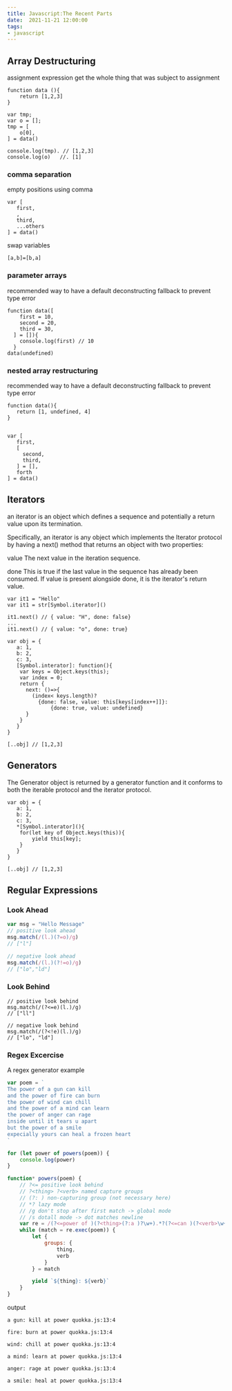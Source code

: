 ```yaml
---
title: Javascript:The Recent Parts
date:  2021-11-21 12:00:00
tags:
- javascript
---
```


## Array Destructuring 

assignment expression get the whole thing that was subject to assignment 
```
function data (){
    return [1,2,3]
}

var tmp;
var o = [];
tmp = [
    o[0],
] = data()

console.log(tmp). // [1,2,3]
console.log(o)   //. [1]
```

### comma separation


empty positions using comma 
```
var [
   first,
   ,
   third,
   ...others
] = data()
```

swap variables
```
[a,b]=[b,a]
```

### parameter arrays

recommended way to have a default deconstructing fallback to prevent type error			
```
function data([
    first = 10,
    second = 20,
    third = 30,
  ] = []){
    console.log(first) // 10
  }
data(undefined)
```

### nested array restructuring

recommended way to have a default deconstructing fallback to prevent type error	
```
function data(){
   return [1, undefined, 4]
}


var [
   first,
   [ 
     second,
     third,
   ] = [],
   forth
] = data()
```


## Iterators

an iterator is an object which defines a sequence and potentially a return value upon its termination.

Specifically, an iterator is any object which implements the Iterator protocol by having a next() method that returns an object with two properties:

value
The next value in the iteration sequence.

done
This is true if the last value in the sequence has already been consumed. If value is present alongside done, it is the iterator's return value.

```
var it1 = "Hello"
var it1 = str[Symbol.iterator]()

it1.next() // { value: "H", done: false}
...
it1.next() // { value: "o", done: true}
```

```
var obj = {
   a: 1,
   b: 2,
   c: 3,
   [Symbol.interator]: function(){
	var keys = Object.keys(this);
	var index = 0;
	return {
	  next: ()=>{
		(index< keys.length)?
		  {done: false, value: this[keys[index++]]}:
    		  {done: true, value: undefined}
	  }
	}
   }
}

[..obj] // [1,2,3]
```

## Generators
The Generator object is returned by a generator function and it conforms to both the iterable protocol and the iterator protocol.
```
var obj = {
   a: 1,
   b: 2,
   c: 3,
   *[Symbol.interator](){
	for(let key of Object.keys(this)){
		yield this[key];
	}
   }
}

[..obj] // [1,2,3]
```

## Regular Expressions
### Look Ahead

```javascript
var msg = "Hello Message"
// positive look ahead
msg.match(/(l.)(?=o)/g)
// ["l"]

// negative look ahead
msg.match(/(l.)(?!=o)/g)
// ["lo","ld"]
```


### Look Behind

```
// positive look behind
msg.match(/(?<=e)(l.)/g)
// ["ll"]

// negative look behind
msg.match(/(?<!e)(l.)/g)
// ["lo", "ld"]
```

### Regex Excercise

A regex generator example 

```javascript
var poem = `
The power of a gun can kill
and the power of fire can burn
the power of wind can chill
and the power of a mind can learn
the power of anger can rage
inside until it tears u apart
but the power of a smile
expecially yours can heal a frozen heart
`

for (let power of powers(poem)) {
    console.log(power)
}

function* powers(poem) {
    // ?<= positive look behind
    // ?<thing> ?<verb> named capture groups
    // (?: ) non-capturing group (not necessary here)
    // *? lazy mode
    // /g don't stop after first match -> global mode
    // /s dotall mode -> dot matches newline
    var re = /(?<=power of )(?<thing>(?:a )?\w+).*?(?<=can )(?<verb>\w+)/gs
    while (match = re.exec(poem)) {
        let {
            groups: {
                thing,
                verb
            }
        } = match

        yield `${thing}: ${verb}`
    }
}
```
output 
```
a gun: kill ​​​​​at ​​​​​​​​power​​​ ​quokka.js:13:4​

fire: burn ​​​​​at ​​​​​​​​power​​​ ​quokka.js:13:4​

wind: chill ​​​​​at ​​​​​​​​power​​​ ​quokka.js:13:4​

a mind: learn ​​​​​at ​​​​​​​​power​​​ ​quokka.js:13:4​

anger: rage ​​​​​at ​​​​​​​​power​​​ ​quokka.js:13:4​

a smile: heal ​​​​​at ​​​​​​​​power​​​ ​quokka.js:13:4​
```

